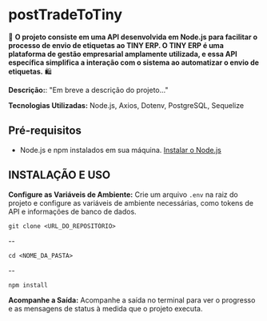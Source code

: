 # postTradeToTiny

🚀 **O projeto consiste em uma API desenvolvida em Node.js para facilitar o processo de envio de etiquetas ao TINY ERP. O TINY ERP é uma plataforma de gestão empresarial amplamente utilizada, e essa API específica simplifica a interação com o sistema ao automatizar o envio de etiquetas.** 🛍️

**Descrição:**: "Em breve a descrição do projeto..."

**Tecnologias Utilizadas:** Node.js, Axios, Dotenv, PostgreSQL, Sequelize

## Pré-requisitos

-   Node.js e npm instalados em sua máquina. [Instalar o Node.js](https://nodejs.org/)

## **INSTALAÇÃO E USO**

**Configure as Variáveis de Ambiente:** Crie um arquivo `.env` na raiz do projeto e configure as variáveis de ambiente necessárias, como tokens de API e informações de banco de dados.

    git clone <URL_DO_REPOSITÓRIO>
   --

    cd <NOME_DA_PASTA> 
--

    npm install

 **Acompanhe a Saída:** Acompanhe a saída no terminal para ver o progresso e as mensagens de status à medida que o projeto executa.
   
